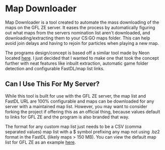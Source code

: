 # Map Downloader

Map Downloader is a tool created to automate the mass downloading of the maps on the GFL ZE server. It eases the process by automatically figuring out what maps from the servers nomination list aren't downloaded, and downloading/extracting them to your CS:GO maps folder. This can help avoid join delays and having to rejoin for particles when playing a new map.

The programs design/concept is based off a similar tool made by Neon located [here](https://unloze.com/threads/cs-s-ze-map-pack.396/). I just decided that I wanted to make one that took the concept further with neat features like inbuilt extraction, automatic game folder detection and configurable FastDL/map list links.

## Can I Use This For My Server?

While this tool is built for use with the GFL ZE server, the map list and FastDL URL are 100% configurable and maps can be downloaded for any server with a maintained map list. However, you may want to consider forking the project if offering this as an official thing, because values default to links for GFL ZE and the program is also branded that way.

The format for any custom map list just needs to be a CSV (comma separated values) map list with a $ symbol prefixing any map not using .bz2 format in the FastDL (likely maps > 150 MB). You can view the default map list for GFL ZE as an example [here](https://raw.githubusercontent.com/Vauff/MapDownloader/master/maps.csv).